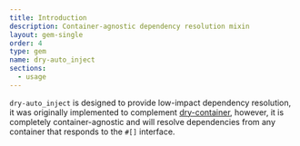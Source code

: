 ```yaml
---
title: Introduction
description: Container-agnostic dependency resolution mixin
layout: gem-single
order: 4
type: gem
name: dry-auto_inject
sections:
  - usage
---
```


`dry-auto_inject` is designed to provide low-impact dependency resolution, it was originally implemented to complement [dry-container](/gems/dry-container/), however, it is completely container-agnostic and will resolve dependencies from any container that responds to the `#[]` interface.
